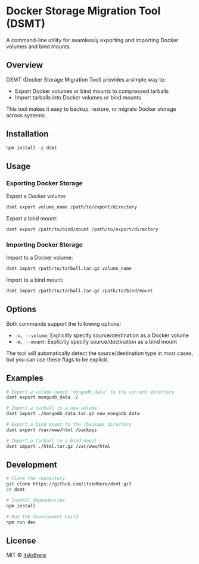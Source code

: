 # Docker Storage Migration Tool (DSMT)

A command-line utility for seamlessly exporting and importing Docker volumes and bind mounts.

## Overview

DSMT (Docker Storage Migration Tool) provides a simple way to:

- Export Docker volumes or bind mounts to compressed tarballs
- Import tarballs into Docker volumes or bind mounts

This tool makes it easy to backup, restore, or migrate Docker storage across systems.

## Installation

```bash
npm install -g dsmt
```

## Usage

### Exporting Docker Storage

Export a Docker volume:

```bash
dsmt export volume_name /path/to/export/directory
```

Export a bind mount:

```bash
dsmt export /path/to/bind/mount /path/to/export/directory
```

### Importing Docker Storage

Import to a Docker volume:

```bash
dsmt import /path/to/tarball.tar.gz volume_name
```

Import to a bind mount:

```bash
dsmt import /path/to/tarball.tar.gz /path/to/bind/mount
```

## Options

Both commands support the following options:

- `-v, --volume`: Explicitly specify source/destination as a Docker volume
- `-m, --mount`: Explicitly specify source/destination as a bind mount

The tool will automatically detect the source/destination type in most cases, but you can use these flags to be explicit.

## Examples

```bash
# Export a volume named 'mongodb_data' to the current directory
dsmt export mongodb_data ./

# Import a tarball to a new volume
dsmt import ./mongodb_data.tar.gz new_mongodb_data

# Export a bind mount to the /backups directory
dsmt export /var/www/html /backups

# Import a tarball to a bind mount
dsmt import ./html.tar.gz /var/www/html
```

## Development

```bash
# Clone the repository
git clone https://github.com/itskdhere/dsmt.git
cd dsmt

# Install dependencies
npm install

# Run the development build
npm run dev
```

## License

MIT © [itskdhere](https://github.com/itskdhere)

